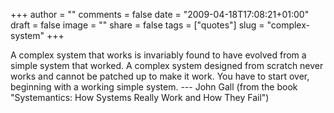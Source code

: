 +++
author = ""
comments = false
date = "2009-04-18T17:08:21+01:00"
draft = false
image = ""
share = false
tags = ["quotes"]
slug = "complex-system"
+++

A complex system that works is invariably found to have evolved from a simple
system that worked. A complex system designed from scratch never works and
cannot be patched up to make it work. You have to start over, beginning with a
working simple system. --- John Gall (from the book "Systemantics: How Systems
Really Work and How They Fail")

